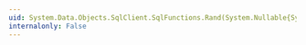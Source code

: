 ```yaml
---
uid: System.Data.Objects.SqlClient.SqlFunctions.Rand(System.Nullable{System.Int32})
internalonly: False
---
```

